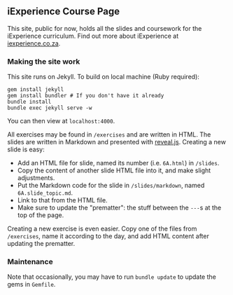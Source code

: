 ## iExperience Course Page

This site, public for now, holds all the slides and coursework for the iExperience curriculum. Find out more about iExperience at [iexperience.co.za](http://iexperience.co.za).

### Making the site work
This site runs on Jekyll. To build on local machine (Ruby required):

    gem install jekyll
    gem install bundler # If you don't have it already
    bundle install
    bundle exec jekyll serve -w

You can then view at `localhost:4000`.  


All exercises may be found in `/exercises` and are written in HTML. The slides are written in Markdown and presented with [reveal.js](http://lab.hakim.se/reveal-js/#/). Creating a new slide is easy: 

- Add an HTML file for slide, named its number (i.e. `6A.html`) in `/slides`. 
- Copy the content of another slide HTML file into it, and make slight adjustments. 
- Put the Markdown code for the slide in `/slides/markdown`, named `6A.slide_topic.md`. 
- Link to that from the HTML file. 
- Make sure to update the "prematter": the stuff between the `---`s at the top of the page. 

Creating a new exercise is even easier. Copy one of the files from `/exercises`, name it according to the day, and add HTML content after updating the prematter. 

### Maintenance

Note that occasionally, you may have to run `bundle update` to update the gems in `Gemfile`. 
